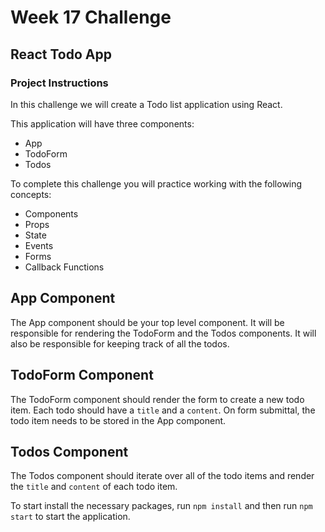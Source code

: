 # Week 17 Challenge


## React Todo App


### Project Instructions

In this challenge we will create a Todo list application using React.

This application will have three components:
- App
- TodoForm
- Todos

To complete this challenge you will practice working with the following concepts:
- Components
- Props
- State
- Events
- Forms
- Callback Functions

## App Component

The App component should be your top level component. It will be responsible for rendering the TodoForm and the Todos components.  It will also be responsible for keeping track of all the todos.

## TodoForm Component

The TodoForm component should render the form to create a new todo item.  Each todo should have a `title` and a `content`. On form submittal, the todo item needs to be stored in the App component.

## Todos Component

The Todos component should iterate over all of the todo items and render the `title` and `content` of each todo item.


To start install the necessary packages, run `npm install` and then run `npm start` to start the application.

